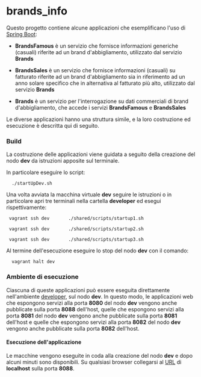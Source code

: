 # brands_info

Questo progetto contiene alcune applicazioni
che esemplificano l'uso di [Spring Boot](https://projects.spring.io/spring-boot/):  

* **BrandsFamous** è un servizio che fornisce informazioni generiche (casuali) riferite ad un brand d'abbigliamento, utilizzato dal servizio **Brands**

* **BrandsSales** è un servizio che fornisce informazioni (casuali) su fatturato riferite ad un brand d'abbigliamento sia in riferimento ad un anno solare specifico che in alternativa al fatturato più alto, utilizzato dal servizio **Brands**

* **Brands** è un servizio per l'interrogazione su dati commerciali di brand d'abbigliamento, che accede i servizi **BrandsFamous** e **BrandsSales**

Le diverse applicazioni hanno una struttura simile,
e la loro costruzione ed esecuzione è descritta qui di seguito.

### Build  

La costruzione delle applicazioni viene guidata a seguito della creazione del nodo **dev** da istruzioni apposite sul terminale.

In particolare eseguire lo script:

      ./startUpDev.sh

Una volta avviata la macchina virtuale **dev** seguire le istruzioni o in particolare apri tre terminali nella cartella **developer** ed esegui rispettivamente:
     
     vagrant ssh dev       ./shared/scripts/startup1.sh
     
     vagrant ssh dev       ./shared/scripts/startup2.sh
     
     vagrant ssh dev       ./shared/scripts/startup3.sh

Al termine dell'esecuzione eseguire lo stop del nodo **dev** con il comando:

      vagrant halt dev

### Ambiente di esecuzione

Ciascuna di queste applicazioni può essere eseguita direttamente nell'ambiente
[developer](../../ambienti/developer/), sul nodo **dev**.
In questo modo, le applicazioni web che espongono servizi alla porta **8080** del nodo **dev**
vengono anche pubblicate sulla porta **8088** dell'host, quelle che espongono servizi alla porta **8081** del nodo **dev**
vengono anche pubblicate sulla porta **8081** dell'host e quelle che espongono servizi alla porta **8082** del nodo **dev**
vengono anche pubblicate sulla porta **8082** dell'host.

#### Esecuzione dell'applicazione

Le macchine vengono eseguite in coda alla creazione del nodo **dev** e dopo alcuni minuti sono disponibili.
Su qualsiasi browser collegarsi al [URL](http://localhost:8088/) di **localhost** sulla porta **8088**.
